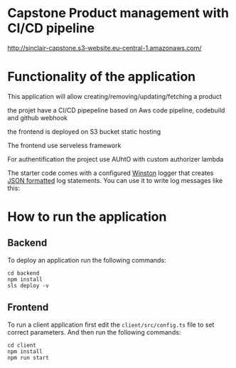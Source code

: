 # Capstone Product management with CI/CD pipeline

http://sinclair-capstone.s3-website.eu-central-1.amazonaws.com/


# Functionality of the application

This application will allow creating/removing/updating/fetching a product 

the projet have a CI/CD pipepeline based on Aws code pipeline, codebuild and github webhook

the frontend is deployed on S3 bucket static hosting

The frontend use serveless framework

For authentification the project use AUhtO with custom authorizer lambda

The starter code comes with a configured [Winston](https://github.com/winstonjs/winston) logger that creates [JSON formatted](https://stackify.com/what-is-structured-logging-and-why-developers-need-it/) log statements. You can use it to write log messages like this:


# How to run the application

## Backend

To deploy an application run the following commands:

```
cd backend
npm install
sls deploy -v
```

## Frontend

To run a client application first edit the `client/src/config.ts` file to set correct parameters. And then run the following commands:

```
cd client
npm install
npm run start
```


